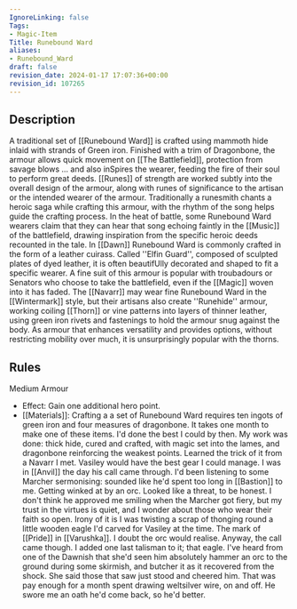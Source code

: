 ```yaml
---
IgnoreLinking: false
Tags:
- Magic-Item
Title: Runebound Ward
aliases:
- Runebound_Ward
draft: false
revision_date: 2024-01-17 17:07:36+00:00
revision_id: 107265
---
```


## Description
A traditional set of [[Runebound Ward]] is crafted using mammoth hide inlaid with strands of Green iron. Finished with a trim of Dragonbone, the armour allows quick movement on [[The Battlefield]], protection from savage blows ... and also inSpires the wearer, feeding the fire of their soul to perform great deeds. [[Runes]] of strength are worked subtly into the overall design of the armour, along with runes of significance to the artisan or the intended wearer of the armour.
Traditionally a runesmith chants a heroic saga while crafting this armour, with the rhythm of the song helps guide the crafting process. In the heat of battle, some Runebound Ward wearers claim that they can hear that song echoing faintly in the [[Music]] of the battlefield, drawing inspiration from the specific heroic deeds recounted in the tale. 
In [[Dawn]] Runebound Ward is commonly crafted in the form of a leather cuirass. Called ''Elfin Guard'', composed of sculpted plates of dyed leather, it is often beautifUlly decorated and shaped to fit a specific wearer. A fine suit of this armour is popular with troubadours or Senators who choose to take the battlefield, even if the [[Magic]] woven into it has faded.
The [[Navarr]] may wear fine Runebound Ward in the [[Wintermark]] style, but their artisans also create ''Runehide'' armour, working coiling [[Thorn]] or vine patterns into layers of thinner leather, using green iron rivets and fastenings to hold the armour snug against the body. As armour that enhances versatility and provides options, without restricting mobility over much, it is unsurprisingly popular with the thorns.
## Rules
Medium Armour
* Effect: Gain one additional hero point.
* [[Materials]]: Crafting a a set of Runebound Ward requires ten ingots of green iron and four measures of dragonbone. It takes one month to make one of these items.
I'd done the best I could by then. My work was done: thick hide, cured and crafted, with magic set into the lames, and dragonbone reinforcing the weakest points. Learned the trick of it from a Navarr I met. Vasiley would have the best gear I could manage. 
I was in [[Anvil]] the day his call came through. I'd been listening to some Marcher sermonising: sounded like he'd spent too long in [[Bastion]] to me. Getting winked at by an orc. Looked like a threat, to be honest. I don't think he approved me smiling when the Marcher got fiery, but my trust in the virtues is quiet, and I wonder about those who wear their faith so open. Irony of it is I was twisting a scrap of thonging round a little wooden eagle I'd carved for Vasiley at the time. The mark of [[Pride]] in [[Varushka]]. I doubt the orc would realise.
Anyway, the call came though. I added one last talisman to it; that eagle. I've heard from one of the Dawnish that she'd seen him absolutely hammer an orc to the ground during some skirmish, and butcher it as it recovered from the shock. She said those that saw just stood and cheered him. That was pay enough for a month spent drawing weltsilver wire, on and off.
He swore me an oath he'd come back, so he'd better.